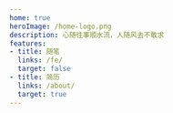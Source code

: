 ```yaml
---
home: true
heroImage: /home-logo.png
description: 心随往事顺水流，人随风去不敢求
features:
- title: 随笔
  links: /fe/
  target: false
- title: 简历
  links: /about/
  target: true
---
```

